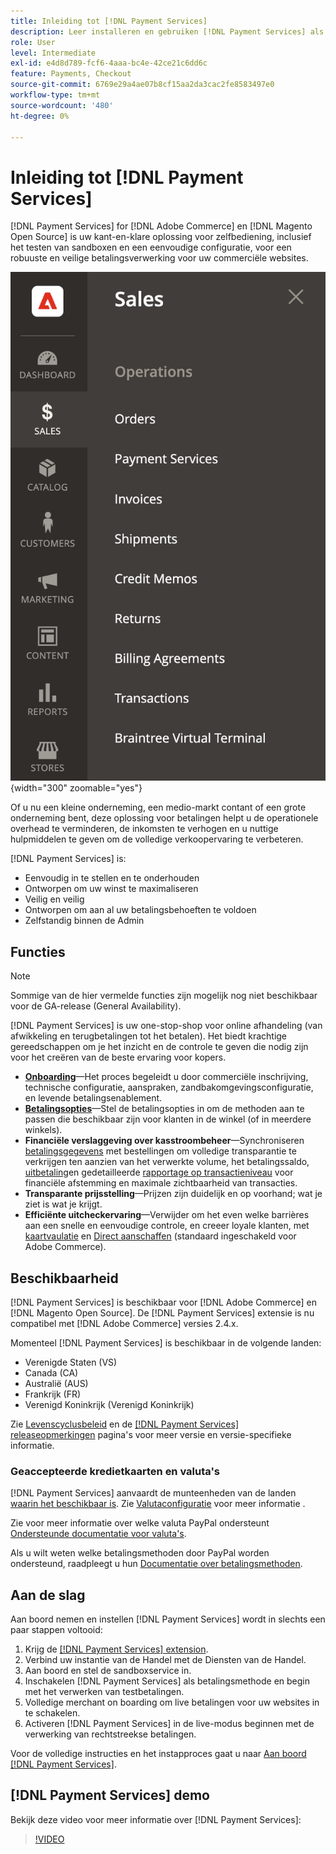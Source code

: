 ```yaml
---
title: Inleiding tot [!DNL Payment Services]
description: Leer installeren en gebruiken [!DNL Payment Services] als een handige, robuuste en veilige oplossing voor betalingsverwerking voor uw [!DNL Adobe Commerce] en [!DNL Magento Open Source] websites.
role: User
level: Intermediate
exl-id: e4d8d789-fcf6-4aaa-bc4e-42ce21c6dd6c
feature: Payments, Checkout
source-git-commit: 6769e29a4ae07b8cf15aa2da3cac2fe8583497e0
workflow-type: tm+mt
source-wordcount: '480'
ht-degree: 0%

---
```


# Inleiding tot [!DNL Payment Services]

[!DNL Payment Services] for [!DNL Adobe Commerce] en [!DNL Magento Open Source] is uw kant-en-klare oplossing voor zelfbediening, inclusief het testen van sandboxen en een eenvoudige configuratie, voor een robuuste en veilige betalingsverwerking voor uw commerciële websites.

![[!DNL Payment Services] extensiebeheerweergave](assets/admin-view.png){width="300" zoomable="yes"}

Of u nu een kleine onderneming, een medio-markt contant of een grote onderneming bent, deze oplossing voor betalingen helpt u de operationele overhead te verminderen, de inkomsten te verhogen en u nuttige hulpmiddelen te geven om de volledige verkoopervaring te verbeteren.

[!DNL Payment Services] is:

* Eenvoudig in te stellen en te onderhouden
* Ontworpen om uw winst te maximaliseren
* Veilig en veilig
* Ontworpen om aan al uw betalingsbehoeften te voldoen
* Zelfstandig binnen de Admin

## Functies

>[!NOTE]
>
>Sommige van de hier vermelde functies zijn mogelijk nog niet beschikbaar voor de GA-release (General Availability).

[!DNL Payment Services] is uw one-stop-shop voor online afhandeling (van afwikkeling en terugbetalingen tot het betalen). Het biedt krachtige gereedschappen om je het inzicht en de controle te geven die nodig zijn voor het creëren van de beste ervaring voor kopers.

* [**Onboarding**](onboard.md)—Het proces begeleidt u door commerciële inschrijving, technische configuratie, aanspraken, zandbakomgevingsconfiguratie, en levende betalingsenablement.
* [**Betalingsopties**](payments-options.md)—Stel de betalingsopties in om de methoden aan te passen die beschikbaar zijn voor klanten in de winkel (of in meerdere winkels).
* **Financiële verslaggeving over kasstroombeheer**—Synchroniseren [betalingsgegevens](order-payment-status.md) met bestellingen om volledige transparantie te verkrijgen ten aanzien van het verwerkte volume, het betalingssaldo, [uitbetaling](payouts.md)en gedetailleerde [rapportage op transactieniveau](transactions.md) voor financiële afstemming en maximale zichtbaarheid van transacties.
* **Transparante prijsstelling**—Prijzen zijn duidelijk en op voorhand; wat je ziet is wat je krijgt.
* **Efficiënte uitcheckervaring**—Verwijder om het even welke barrières aan een snelle en eenvoudige controle, en creeer loyale klanten, met [kaartvaulatie](https://experienceleague-review.com/docs/commerce-merchant-services/payment-services/payments-checkout/vaulting.html) en [Direct aanschaffen](https://experienceleague.adobe.com/docs/commerce-admin/stores-sales/point-of-purchase/checkout-instant-purchase.html) (standaard ingeschakeld voor Adobe Commerce).

## Beschikbaarheid

[!DNL Payment Services] is beschikbaar voor [!DNL Adobe Commerce] en [!DNL Magento Open Source]. De [!DNL Payment Services] extensie is nu compatibel met [!DNL Adobe Commerce] versies 2.4.x.

Momenteel [!DNL Payment Services] is beschikbaar in de volgende landen:

* Verenigde Staten (VS)
* Canada (CA)
* Australië (AUS)
* Frankrijk (FR)
* Verenigd Koninkrijk (Verenigd Koninkrijk)

Zie [Levenscyclusbeleid](https://experienceleague.adobe.com/docs/commerce-operations/release/planning/lifecycle-policy.html) en de [[!DNL Payment Services] releaseopmerkingen](release-notes.md) pagina&#39;s voor meer versie en versie-specifieke informatie.

### Geaccepteerde kredietkaarten en valuta&#39;s

[!DNL Payment Services] aanvaardt de munteenheden van de landen [waarin het beschikbaar is](#availability). Zie [Valutaconfiguratie](https://experienceleague.adobe.com/docs/commerce-admin/stores-sales/site-store/currency/currency-configuration.html) voor meer informatie .

Zie voor meer informatie over welke valuta PayPal ondersteunt [Ondersteunde documentatie voor valuta&#39;s](https://developer.paypal.com/docs/reports/reference/paypal-supported-currencies/).

Als u wilt weten welke betalingsmethoden door PayPal worden ondersteund, raadpleegt u hun [Documentatie over betalingsmethoden](https://developer.paypal.com/docs/checkout/payment-methods/).

## Aan de slag

Aan boord nemen en instellen [!DNL Payment Services] wordt in slechts een paar stappen voltooid:

1. Krijg de [[!DNL Payment Services] extension](install.md).
1. Verbind uw instantie van de Handel met de Diensten van de Handel.
1. Aan boord en stel de sandboxservice in.
1. Inschakelen [!DNL Payment Services] als betalingsmethode en begin met het verwerken van testbetalingen.
1. Volledige merchant on boarding om live betalingen voor uw websites in te schakelen.
1. Activeren [!DNL Payment Services] in de live-modus beginnen met de verwerking van rechtstreekse betalingen.

Voor de volledige instructies en het instapproces gaat u naar [Aan boord [!DNL Payment Services]](onboard.md).

## [!DNL Payment Services] demo

Bekijk deze video voor meer informatie over [!DNL Payment Services]:

>[!VIDEO](https://video.tv.adobe.com/v/343990?quality=12)
